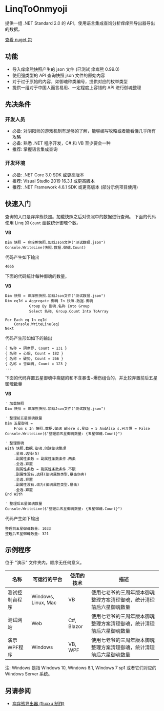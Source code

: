# LinqToOnmyoji
提供一组 .NET Standard 2.0 的 API，使用语言集成查询分析痒痒熊导出器导出的数据。

[查看 nuget 包](https://www.nuget.org/packages/Nukepayload2.Linq.Onmyoji/)

## 功能
- 导入痒痒熊快照产生的 json 文件 (已测试 痒痒熊 0.99.0)
- 使用强类型的 API 查询快照 json 文件的原始内容
- 对于过于原始的内容，如御魂种类编号，提供对应的枚举类型
- 提供一组对于中国人而言易用、一定程度上容错的 API 进行御魂整理

## 先决条件
### 开发人员
- 必备: 对阴阳师的游戏机制有足够的了解，能够编写攻略或者能看懂几乎所有攻略
- 必备: 熟悉 .NET 程序开发，C# 和 VB 至少要会一种
- 推荐: 掌握语言集成查询
### 开发环境
- 必备: .NET Core 3.0 SDK 或更高版本
- 推荐: Visual Studio 2019 16.3.1 或更高版本
- 推荐: .NET Framework 4.6.1 SDK 或更高版本 (部分示例项目使用)

## 快速入门
查询的入口是痒痒熊快照。加载快照之后对快照中的数据进行查询。
下面的代码使用 Linq 的 `Count` 函数统计御魂个数。

__VB__
```vbnet
Dim 快照 = 痒痒熊快照.加载Json文件("测试数据.json")
Console.WriteLine(快照.数据.御魂.Count)
```
代码产生如下输出
```console
4665
```

下面的代码统计每种御魂的数量。

__VB__
```vbnet
Dim 快照 = 痒痒熊快照.加载Json文件("测试数据.json")
Dim eqId = Aggregate 御魂 In 快照.数据.御魂
           Group By 御魂.名称 Into Group
           Select 名称, Group.Count Into ToArray

For Each eq In eqId
    Console.WriteLine(eq)
Next
```
代码产生形如如下的输出
```console
{ 名称 = 阴摩罗, Count = 131 }
{ 名称 = 心眼, Count = 182 }
{ 名称 = 破势, Count = 266 }
{ 名称 = 雪幽魂, Count = 123 }
...
```

下面的代码弃置五星御魂中瘸腿的和不含暴击+爆伤组合的，并比较弃置前后五星御魂数量

__VB__
```vbnet
' 加载快照
Dim 快照 = 痒痒熊快照.加载Json文件("测试数据.json")

' 整理前五星御魂数量
Dim 五星御魂 =
    From s In 快照.数据.御魂 Where s.星级 = 5 AndAlso s.已弃置 = False
Console.WriteLine($"整理前五星御魂数量: {五星御魂.Count}")

' 整理御魂
With 快照.数据.御魂.创建御魂整理
    .星级.选择(5)
    .副属性条数 = 副属性条数条件.两条
    .全选.弃置
    .副属性条数 = 副属性条数条件.不限
    .副属性没有.选择(御魂属性类型.暴击伤害)
    .全选.弃置
    .副属性没有.改为(御魂属性类型.暴击)
    .全选.弃置
End With

' 整理后五星御魂数量
Console.WriteLine($"整理后五星御魂数量: {五星御魂.Count}")
```
代码产生如下输出
```console
整理前五星御魂数量: 1033
整理后五星御魂数量: 321
```

## 示例程序
位于 "演示" 文件夹内，顺序无任何意义。

|名称|可运行的平台|使用的技术|描述|
|-|-|-|-|
|测试控制台程序|Windows, Linux, Mac|VB|使用七老爷的三周年版本御魂整理方案清理御魂，统计清理前后六星御魂数量|
|测试网站|Web|C#, Blazor|使用七老爷的三周年版本御魂整理方案清理御魂，统计清理前后六星御魂数量|
|演示WPF程序|Windows|VB, WPF|使用七老爷的三周年版本御魂整理方案清理御魂，统计清理前后六星御魂数量|

注: Windows 是指 Windows 10, Windows 8.1, Windows 7 sp1 或者它们对应的 Windows Server 系统。

## 另请参阅
- [痒痒熊导出器 (fluxxu 制作)](https://bbs.nga.cn/read.php?tid=16557282)
